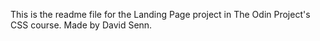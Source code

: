 This is the readme file for the Landing Page project in The Odin Project's CSS course. Made by David Senn.
